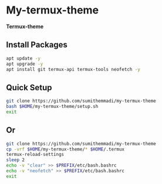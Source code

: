 # My-termux-theme
  <b>Termux-theme</b>
## Install Packages
```bash
apt update -y
apt upgrade -y
apt install git termux-api termux-tools neofetch -y
```
## Quick Setup
```bash
git clone https://github.com/sumithemmadi/my-termux-theme
bash $HOME/my-termux-theme/setup.sh
exit
```
## Or 
```bash
git clone https://github.com/sumithemmadi/my-termux-theme
cp -vrf $HOME/my-termux-theme/* $HOME/.termux
termux-reload-settings
sleep 2
echo -v "clear" >> $PREFIX/etc/bash.bashrc
echo -v "neofetch" >> $PREFIX/etc/bash.bashrc
exit
```
